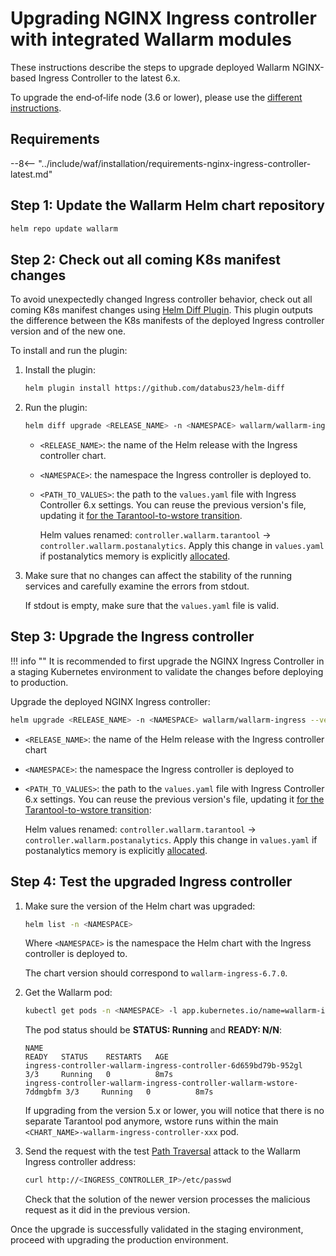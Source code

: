[nginx-process-time-limit-docs]:    ../admin-en/configure-parameters-en.md#wallarm_process_time_limit
[nginx-process-time-limit-block-docs]:  ../admin-en/configure-parameters-en.md#wallarm_process_time_limit_block
[overlimit-res-rule-docs]:           ../user-guides/rules/configure-overlimit-res-detection.md
[graylist-docs]:                     ../user-guides/ip-lists/overview.md
[ip-list-docs]:                     ../user-guides/ip-lists/overview.md
[waf-mode-instr]:                   ../admin-en/configure-wallarm-mode.md
[ip-lists-docs]:                    ../user-guides/ip-lists/overview.md
[api-spec-enforcement-docs]:        ../api-specification-enforcement/overview.md

# Upgrading NGINX Ingress controller with integrated Wallarm modules

These instructions describe the steps to upgrade deployed Wallarm NGINX-based Ingress Controller to the latest 6.x.

To upgrade the end‑of‑life node (3.6 or lower), please use the [different instructions](older-versions/ingress-controller.md).

## Requirements

--8<-- "../include/waf/installation/requirements-nginx-ingress-controller-latest.md"

## Step 1: Update the Wallarm Helm chart repository

```bash
helm repo update wallarm
```

## Step 2: Check out all coming K8s manifest changes

To avoid unexpectedly changed Ingress controller behavior, check out all coming K8s manifest changes using [Helm Diff Plugin](https://github.com/databus23/helm-diff). This plugin outputs the difference between the K8s manifests of the deployed Ingress controller version and of the new one.

To install and run the plugin:

1. Install the plugin:

    ```bash
    helm plugin install https://github.com/databus23/helm-diff
    ```
2. Run the plugin:

    ```bash
    helm diff upgrade <RELEASE_NAME> -n <NAMESPACE> wallarm/wallarm-ingress --version 6.7.0 -f <PATH_TO_VALUES>
    ```

    * `<RELEASE_NAME>`: the name of the Helm release with the Ingress controller chart.
    * `<NAMESPACE>`: the namespace the Ingress controller is deployed to.
    * `<PATH_TO_VALUES>`: the path to the `values.yaml` file with Ingress Controller 6.x settings. You can reuse the previous version's file, updating it [for the Tarantool-to-wstore transition](what-is-new.md#replacing-tarantool-with-wstore-for-postanalytics).

        Helm values renamed: `controller.wallarm.tarantool` → `controller.wallarm.postanalytics`. Apply this change in `values.yaml` if postanalytics memory is explicitly [allocated](../admin-en/configuration-guides/allocate-resources-for-node.md).

3. Make sure that no changes can affect the stability of the running services and carefully examine the errors from stdout.

    If stdout is empty, make sure that the `values.yaml` file is valid.

## Step 3: Upgrade the Ingress controller

!!! info ""
    It is recommended to first upgrade the NGINX Ingress Controller in a staging Kubernetes environment to validate the changes before deploying to production.

Upgrade the deployed NGINX Ingress controller:

``` bash
helm upgrade <RELEASE_NAME> -n <NAMESPACE> wallarm/wallarm-ingress --version 6.7.0 -f <PATH_TO_VALUES>
```

* `<RELEASE_NAME>`: the name of the Helm release with the Ingress controller chart
* `<NAMESPACE>`: the namespace the Ingress controller is deployed to
* `<PATH_TO_VALUES>`: the path to the `values.yaml` file with Ingress Controller 6.x settings. You can reuse the previous version's file, updating it [for the Tarantool-to-wstore transition](what-is-new.md#replacing-tarantool-with-wstore-for-postanalytics):
    
    Helm values renamed: `controller.wallarm.tarantool` → `controller.wallarm.postanalytics`. Apply this change in `values.yaml` if postanalytics memory is explicitly [allocated](../admin-en/configuration-guides/allocate-resources-for-node.md).

## Step 4: Test the upgraded Ingress controller

1. Make sure the version of the Helm chart was upgraded:

    ```bash
    helm list -n <NAMESPACE>
    ```

    Where `<NAMESPACE>` is the namespace the Helm chart with the Ingress controller is deployed to.

    The chart version should correspond to `wallarm-ingress-6.7.0`.
1. Get the Wallarm pod:
    
    ``` bash
    kubectl get pods -n <NAMESPACE> -l app.kubernetes.io/name=wallarm-ingress
    ```

    The pod status should be **STATUS: Running** and **READY: N/N**:

    ```
    NAME                                                                  READY   STATUS    RESTARTS   AGE
    ingress-controller-wallarm-ingress-controller-6d659bd79b-952gl        3/3     Running   0          8m7s
    ingress-controller-wallarm-ingress-controller-wallarm-wstore-7ddmgbfm 3/3     Running   0          8m7s
    ```

    If upgrading from the version 5.x or lower, you will notice that there is no separate Tarantool pod anymore, wstore runs within the main `<CHART_NAME>-wallarm-ingress-controller-xxx` pod.
1. Send the request with the test [Path Traversal](../attacks-vulns-list.md#path-traversal) attack to the Wallarm Ingress controller address:

    ```bash
    curl http://<INGRESS_CONTROLLER_IP>/etc/passwd
    ```

    Check that the solution of the newer version processes the malicious request as it did in the previous version.

Once the upgrade is successfully validated in the staging environment, proceed with upgrading the production environment.
